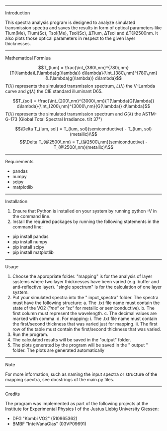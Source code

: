 ____________
Introduction

This spectra analysis program is designed to analyze simulated transmission spectra and saves
the results in form of optical parameters like Tlum(Me), Tlum(Sc), Tsol(Me), Tsol(Sc), ΔTlum,
ΔTsol and ΔT@2500nm. It also plots those optical parameters in respect to the given layer thicknesses.

___________________
Mathematical Formlua

$$T_{lum} = \frac{\int_{380\,nm}^{780\,nm}{T(\lambda)L(\lambda)g(\lambda)} d\lambda}{\int_{380\,nm}^{780\,nm}{L(\lambda)g(\lambda)} d\lambda}$$
$T(\lambda)$ represents the simulated transmission spectrum, $L(\lambda)$ the V-Lambda curve and $g(\lambda)$ the CIE standard illuminant D65.

$$T_{sol} = \frac{\int_{200\,nm}^{3000\,nm}{T(\lambda)G(\lambda)} d\lambda}{\int_{200\,nm}^{3000\,nm}{G(\lambda)} d\lambda}$$
$T(\lambda)$ represents the simulated transmission spectrum and $G(\lambda)$ the ASTM-G-173 (Global Total Spectral Irradiance. tilt 37°)

$$\Delta T_{lum, sol} = T_{lum, sol}(semiconductive) - T_{lum, sol} (metallic)\\$$
$$\Delta T_{@2500\,nm} = T_{@2500\,nm}(semiconductive) - T_{@2500\,nm}(metallic)\\$$

____________
Requirements

- pandas
- numpy
- scipy
- matplotlib

____________
Installation

1.	Ensure that Python is installed on your system by running python -V in the command line.
2.	Install the required packages by running the following statements in the command line:
- pip install pandas
- pip install numpy
- pip install scipy
- pip install matplotlib

_____
Usage

1.	Choose the appropriate folder. "mapping" is for the analysis of layer systems where two layer thicknesses have been varied (e.g. buffer and anti-reflective layer). "single spectrum" is for the calculation of one layer system.
2.	Put your simulated spectra into the " input_spectra" folder. The spectra must have the following structure:
a.	The .txt file name must contain the state of the VO2 (“_me_“ or “_sc_“ for metallic or semiconductive).
b.	The first column must represent the wavelength.
c.	The decimal values are marked with comma.
d.	For mapping:
i.	The .txt file name must contain the first/second thickness that was varied just for mapping.
ii.	The first row of the table must contain the first/second thickness that was varied.
3.	Run the program.
4.	The calculated results will be saved in the "output" folder.
5.	The plots generated by the program will be saved in the " output " folder. The plots are generated automatically

____
Note

For more information, such as naming the input spectra or structure of the mapping spectra, see docstrings of the main.py files.

______
Credits

The program was implemented as part of the following projects at the Institute for Experimental Physics I of the Justus Liebig University Giessen:
- DFG "Kombi VO2" (510965362)
- BMBF "IntelVanaGlas" (03VP09691)

